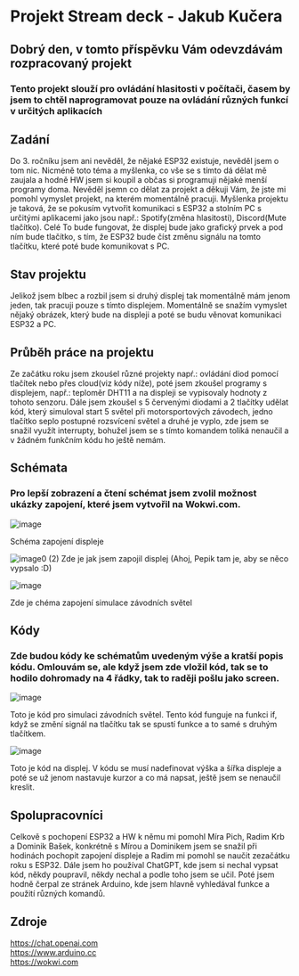 # Projekt Stream deck - Jakub Kučera
## Dobrý den, v tomto příspěvku Vám odevzdávám rozpracovaný projekt
### Tento projekt slouží pro ovládání hlasitosti v počítači, časem by jsem to chtěl naprogramovat pouze na ovládání různých funkcí v určitých aplikacích

## Zadání
Do 3. ročníku jsem ani nevěděl, že nějaké ESP32 existuje, nevěděl jsem o tom nic. Nicméně toto téma a myšlenka, co vše se s tímto dá dělat mě zaujala a hodně HW jsem si koupil a občas si programuji nějaké menší programy doma. Nevěděl jsemn co dělat za projekt a děkuji Vám, že jste mi pomohl vymyslet projekt, na kterém momentálně pracuji. Myšlenka projektu je taková, že se pokusím vytvořit komunikaci s ESP32 a stolním PC s určitými aplikacemi jako jsou např.: Spotify(změna hlasitosti), Discord(Mute tlačítko). Celé To bude fungovat, že displej bude jako grafický prvek a pod ním bude tlačítko, s tím, že ESP32 bude číst změnu signálu na tomto tlačítku, které poté bude komunikovat s PC.
## Stav projektu 
Jelikož jsem blbec a rozbil jsem si druhý displej tak momentálně mám jenom jeden, tak pracuji pouze s tímto displejem. Momentálně se snažím vymyslet nějaký obrázek, který bude na displeji a poté se budu věnovat komunikaci ESP32 a PC. 
## Průběh práce na projektu
Ze začátku roku jsem zkouśel různé projekty napŕ.: ovládání diod pomocí tlačítek nebo přes cloud(viz kódy níže), poté jsem zkoušel programy s displejem, např.: teploměr DHT11 a na displeji se vypisovaly hodnoty z tohoto senzoru. Dále jsem zkoušel s 5 červenými diodami a 2 tlačítky udělat kód, který simuloval start 5 světel při motorsportových závodech, jedno tlačítko seplo postupné rozsvícení světel a druhé je vyplo, zde jsem se snažil využít interrupty, bohužel jsem se s tímto komandem toliká nenaučil a v žádném funkčním kódu ho ještě nemám. 
## Schémata
### Pro lepší zobrazení a čtení schémat jsem zvolil možnost ukázky zapojení, které jsem vytvořil na Wokwi.com. 
![image](https://github.com/Vajco06/Projekt1/assets/154622913/bda0052e-48dd-48d4-b043-1e01e8d0d1b1)

Schéma zapojení displeje 


![image0 (2)](https://github.com/Vajco06/Projekt1/assets/154622913/f6ab5f72-f40c-4224-b8a0-2ee1c3b87c09)
Zde je jak jsem zapojil displej (Ahoj, Pepik tam je, aby se něco vypsalo :D)


![image](https://github.com/Vajco06/Projekt1/assets/154622913/ea3c986a-a946-46ad-9ae5-4f275d0ec240)

Zde je chéma zapojení simulace závodních světel

## Kódy
### Zde budou kódy ke schématům uvedeným výše a kratší popis kódu. Omlouvám se, ale když jsem zde vložil kód, tak se to hodilo dohromady na 4 řádky, tak to raději pošlu jako screen.

![image](https://github.com/Vajco06/Projekt1/assets/154622913/50ed7cab-c0bb-40a7-bfe6-ea9a9ebc5007)

Toto je kód pro simulaci závodních světel. Tento kód funguje na funkci if, když se změní signál na tlačítku tak se spustí funkce a to samé s druhým tlačítkem.

![image](https://github.com/Vajco06/Projekt1/assets/154622913/008718c7-6508-4bfb-8cfc-3c61297cc57e)


Toto je kód na displej. V kódu se musí nadefinovat výška a šířka displeje a poté se už jenom nastavuje kurzor a co má napsat, ještě jsem se nenaučil kreslit. 

## Spolupracovníci
Celkově s pochopení ESP32 a HW k němu mi pomohl Míra Pich, Radim Krb a Dominik Bašek, konkrétně s Mírou a Dominikem jsem se snažil při hodinách pochopit zapojení displeje a Radim mi pomohl se naučit zezačátku roku s ESP32. Dále jsem ho používal ChatGPT, kde jsem si nechal vypsat kód, někdy poupravil, někdy nechal a podle toho jsem se učil. Poté jsem hodně čerpal ze stránek Arduino, kde jsem hlavně vyhledával funkce a použití různých komandů. 
## Zdroje
https://chat.openai.com  
https://www.arduino.cc     
https://wokwi.com 

